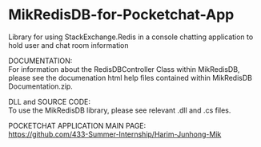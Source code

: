 # MikRedisDB-for-Pocketchat-App
Library for using StackExchange.Redis in a console chatting application to hold user and chat room information  
  
DOCUMENTATION:  
For information about the RedisDBController Class within MikRedisDB, please see the documenation html help files contained within MikRedisDB Documentation.zip.  
  
DLL and SOURCE CODE:  
To use the MikRedisDB library, please see relevant .dll and .cs files.

POCKETCHAT APPLICATION MAIN PAGE:  
https://github.com/433-Summer-Internship/Harim-Junhong-Mik  
